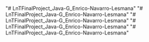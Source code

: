 "# LnTFinalProject_Java-G_Enrico-Navarro-Lesmana" 
"# LnTFinalProject_Java-G_Enrico-Navarro-Lesmana" 
"# LnTFinalProject_Java-G_Enrico-Navarro-Lesmana" 
"# LnTFinalProject_Java-G_Enrico-Navarro-Lesmana" 
"# LnTFinalProject_Java-G_Enrico-Navarro-Lesmana" 
